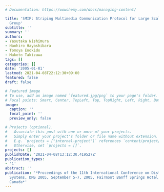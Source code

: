 ```yaml
---
# Documentation: https://wowchemy.com/docs/managing-content/

title: 'SMIP: Striping Multimedia Communication Protocol for Large Scale Hierarchical
  Group'
subtitle: ''
summary: ''
authors:
- Yasutaka Nishimura
- Naohiro Hayashibara
- Tomoya Enokido
- Makoto Takizawa
tags: []
categories: []
date: '2005-01-01'
lastmod: 2021-04-08T22:12:30+09:00
featured: false
draft: false

# Featured image
# To use, add an image named `featured.jpg/png` to your page's folder.
# Focal points: Smart, Center, TopLeft, Top, TopRight, Left, Right, BottomLeft, Bottom, BottomRight.
image:
  caption: ''
  focal_point: ''
  preview_only: false

# Projects (optional).
#   Associate this post with one or more of your projects.
#   Simply enter your project's folder or file name without extension.
#   E.g. `projects = ["internal-project"]` references `content/project/deep-learning/index.md`.
#   Otherwise, set `projects = []`.
projects: []
publishDate: '2021-04-08T13:12:30.419527Z'
publication_types:
- '1'
abstract: ''
publication: '*Proceedings of the 11th International Conference on Distributed Multimedia
  Systems, DMS 2005, September 5-7, 2005, Fairmont Banff Springs Hotel, Banff, Alberta,
  Canada*'
---
```

